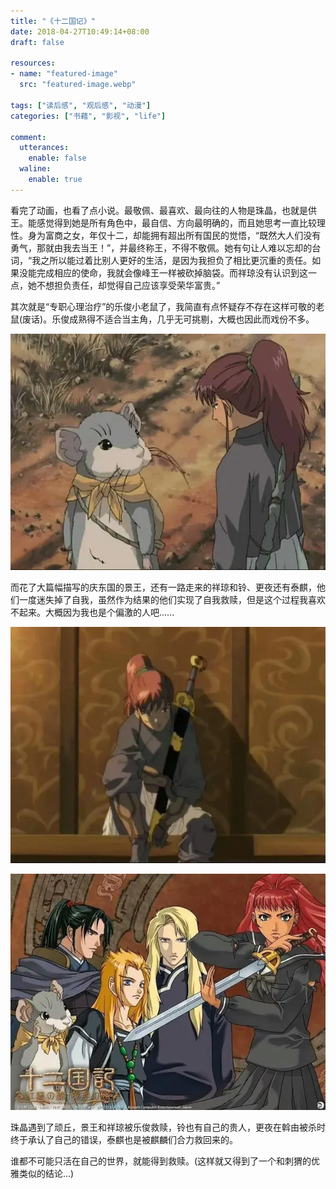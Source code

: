 ```yaml
---
title: "《十二国记》"
date: 2018-04-27T10:49:14+08:00
draft: false

resources:
- name: "featured-image"
  src: "featured-image.webp"

tags: ["读后感", "观后感", "动漫"]
categories: ["书藉", "影视", "life"]

comment:
  utterances:
    enable: false
  waline:
    enable: true
---
```


看完了动画，也看了点小说。最敬佩、最喜欢、最向往的人物是珠晶，也就是供王。能感觉得到她是所有角色中，最自信、方向最明确的，而且她思考一直比较理性。身为富商之女，年仅十二，却能拥有超出所有国民的觉悟，“既然大人们没有勇气，那就由我去当王！”，并最终称王，不得不敬佩。她有句让人难以忘却的台词，“我之所以能过着比别人更好的生活，是因为我担负了相比更沉重的责任。如果没能完成相应的使命，我就会像峰王一样被砍掉脑袋。而祥琼没有认识到这一点，她不想担负责任，却觉得自己应该享受荣华富贵。”

其次就是“专职心理治疗”的乐俊小老鼠了，我简直有点怀疑存不存在这样可敬的老鼠(废话)。乐俊成熟得不适合当主角，几乎无可挑剔，大概也因此而戏份不多。

![乐俊](/images/the-twelve-kingdoms/968138-20201122221647185-1479026304.webp)


而花了大篇幅描写的庆东国的景王，还有一路走来的祥琼和铃、更夜还有泰麒，他们一度迷失掉了自我，虽然作为结果的他们实现了自我救赎，但是这个过程我喜欢不起来。大概因为我也是个偏激的人吧......

![景王](/images/the-twelve-kingdoms/968138-20201122221704136-1512420559.webp)


![十二国记](/images/the-twelve-kingdoms/968138-20201122221721050-408249578.webp)


珠晶遇到了顽丘，景王和祥琼被乐俊救赎，铃也有自己的贵人，更夜在斡由被杀时终于承认了自己的错误，泰麒也是被麒麟们合力救回来的。

谁都不可能只活在自己的世界，就能得到救赎。(这样就又得到了一个和刺猬的优雅类似的结论...)

